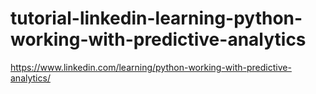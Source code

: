 # tutorial-linkedin-learning-python-working-with-predictive-analytics
https://www.linkedin.com/learning/python-working-with-predictive-analytics/
